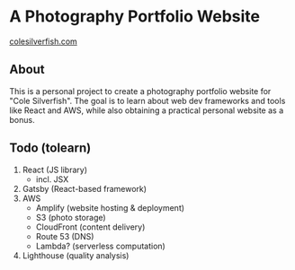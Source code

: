 # A Photography Portfolio Website
[colesilverfish.com](colesilverfish.com)

## About
This is a personal project to create a photography portfolio website for "Cole Silverfish". The goal is to learn about web dev frameworks and tools like React and AWS, while also obtaining a practical personal website as a bonus.

## Todo (tolearn)
1. React (JS library)
    - incl. JSX
2. Gatsby (React-based framework)
3. AWS
    - Amplify (website hosting & deployment)
    - S3 (photo storage)
    - CloudFront (content delivery)
    - Route 53 (DNS)
    - Lambda? (serverless computation)
4. Lighthouse (quality analysis)
